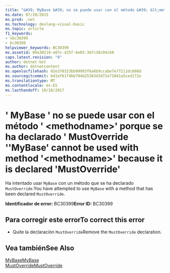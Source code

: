 ```yaml
---
title: "&#39; MyBase &#39; no se puede usar con el método &#39; &lt;methodname&gt;&#39; porque se ha declarado &#39; MustOverride &#39;"
ms.date: 07/20/2015
ms.prod: .net
ms.technology: devlang-visual-basic
ms.topic: article
f1_keywords:
- vbc30399
- bc30399
helpviewer_keywords: BC30399
ms.assetid: 09a30219-a07c-425f-be03-36fc38c04cb0
caps.latest.revision: "8"
author: dotnet-bot
ms.author: dotnetcontent
ms.openlocfilehash: 02e370323bb99993f6a6b9ccabe7e77211dc608d
ms.sourcegitcommit: bd1ef61f4bb794b25383d3d72e71041a5ced172e
ms.translationtype: MT
ms.contentlocale: es-ES
ms.lasthandoff: 10/18/2017
---
```

# <a name="39mybase39-cannot-be-used-with-method-39ltmethodnamegt39-because-it-is-declared-39mustoverride39"></a><span data-ttu-id="e5e23-102">&#39; MyBase &#39; no se puede usar con el método &#39; &lt;methodname&gt;&#39; porque se ha declarado &#39; MustOverride &#39;</span><span class="sxs-lookup"><span data-stu-id="e5e23-102">&#39;MyBase&#39; cannot be used with method &#39;&lt;methodname&gt;&#39; because it is declared &#39;MustOverride&#39;</span></span>
<span data-ttu-id="e5e23-103">Ha intentado usar `MyBase` con un método que se ha declarado `MustOverride`.</span><span class="sxs-lookup"><span data-stu-id="e5e23-103">You have attempted to use `MyBase` with a method that has been declared `MustOverride`.</span></span>  
  
 <span data-ttu-id="e5e23-104">**Identificador de error:** BC30399</span><span class="sxs-lookup"><span data-stu-id="e5e23-104">**Error ID:** BC30399</span></span>  
  
## <a name="to-correct-this-error"></a><span data-ttu-id="e5e23-105">Para corregir este error</span><span class="sxs-lookup"><span data-stu-id="e5e23-105">To correct this error</span></span>  
  
-   <span data-ttu-id="e5e23-106">Quite la declaración `MustOverride`</span><span class="sxs-lookup"><span data-stu-id="e5e23-106">Remove the `MustOverride` declaration.</span></span>  
  
## <a name="see-also"></a><span data-ttu-id="e5e23-107">Vea también</span><span class="sxs-lookup"><span data-stu-id="e5e23-107">See Also</span></span>  
 [<span data-ttu-id="e5e23-108">MyBase</span><span class="sxs-lookup"><span data-stu-id="e5e23-108">MyBase</span></span>](~/docs/visual-basic/programming-guide/program-structure/me-my-mybase-and-myclass.md#mybase)  
 [<span data-ttu-id="e5e23-109">MustOverride</span><span class="sxs-lookup"><span data-stu-id="e5e23-109">MustOverride</span></span>](../../visual-basic/language-reference/modifiers/mustoverride.md)
